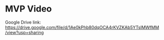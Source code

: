 # MVP Video

Google Drive link: https://drive.google.com/file/d/1Ae0kPhb80dqOCA4rKVZKAb5YTslMWfMM/view?usp=sharing
